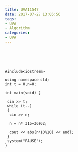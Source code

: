 ```yaml
---
title: UVA11547
date: 2017-07-25 13:05:56
tags:
- UVA
- Algorithm
categories:
- UVA
---
```




 <br /> <br /> <br />

<!-- more -->

	#include<iostream>

	using namespace std;
	int t = 0,n=0;

	int main(void) {

	 cin >> t;
	 while (t--)
	 {
	  cin >> n;

	  n = n* 315+36962;
	  
	  cout << abs(n/10%10) << endl;
	 }
	 system("PAUSE");
	}
</br>
